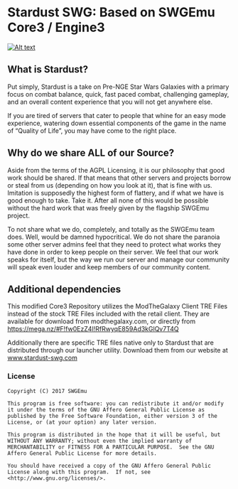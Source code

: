 # Stardust SWG: Based on SWGEmu Core3 / Engine3 #



[![Alt text](http://www.stardust-swg.com/Stardust-logo1.png)](http://www.stardust-swg.com)

## What is Stardust? ##

Put simply,  Stardust is a take on Pre-NGE Star Wars Galaxies with a primary focus on combat balance, quick, fast paced combat, challenging gameplay, and an overall content experience that you will not get anywhere else.

If you are tired of servers that cater to people that whine for an easy mode experience, watering down essential components of the game in the name of “Quality of Life”,  you may have come to the right place.

## Why do we share ALL of our Source? ##

Aside from the terms of the AGPL Licensing, it is our philosophy that good work should be shared.   If that means that other servers and projects borrow or steal from us (depending on how you look at it), that is fine with us.   Imitation is supposedly the highest form of flattery, and if what we have is good enough to take.  Take it.   After all none of this would be possible without the hard work that was freely given by the flagship SWGEmu project.    

To not share what we do, completely, and totally as the SWGEmu team does.   Well, would be damned hypocritical.   We do not share the paranoia some other server admins feel that they need to protect what works they have done in order to keep people on their server.  We feel that our work speaks for itself, but the way we run our server and manage our community will speak even louder and keep members of our community content.

## Additional dependencies ##

This modified Core3 Repository utilizes the ModTheGalaxy Client TRE Files instead of the stock TRE Files included with the retail client. They are available for download from modthegalaxy.com, or directly from https://mega.nz/#F!fw0EzZ4I!RfRwyqE859Ad3kGlQv7T4Q

Additionally there are specific TRE files native only to Stardust that are distributed through our launcher utility.  Download them from our website at www.stardust-swg.com

### License ###
    Copyright (C) 2017 SWGEmu

    This program is free software: you can redistribute it and/or modify
    it under the terms of the GNU Affero General Public License as published by the Free Software Foundation, either version 3 of the License, or (at your option) any later version.

    This program is distributed in the hope that it will be useful, but WITHOUT ANY WARRANTY; without even the implied warranty of MERCHANTABILITY or FITNESS FOR A PARTICULAR PURPOSE.  See the GNU Affero General Public License for more details.

    You should have received a copy of the GNU Affero General Public License along with this program.  If not, see <http://www.gnu.org/licenses/>.

